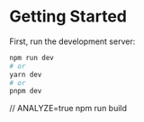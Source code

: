 # Getting Started

First, run the development server:

```bash
npm run dev
# or
yarn dev
# or
pnpm dev
```

// ANALYZE=true npm run build